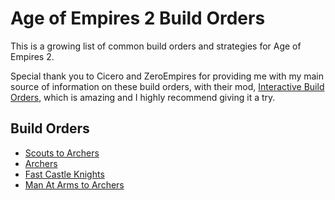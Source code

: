 # Age of Empires 2 Build Orders

This is a growing list of common build orders and strategies for Age of Empires 2. 

Special thank you to Cicero and ZeroEmpires for providing me with my main source of information on these build orders, with their mod, [Interactive Build Orders](https://www.ageofempires.com/mods/details/2359), which is amazing and I highly recommend giving it a try.

## Build Orders

 - [Scouts to Archers](ScoutsArchers.md)
 - [Archers](Archers.md)
 - [Fast Castle Knights](FastCastleKnights.md)
 - [Man At Arms to Archers](ManAtArmsArchers.md)

